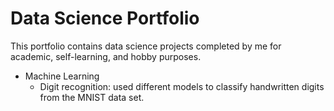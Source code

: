 # Data Science Portfolio

This portfolio contains data science projects completed by me for academic, self-learning, and hobby purposes.

* Machine Learning
  * Digit recognition: used different models to classify handwritten digits from the MNIST data set.
